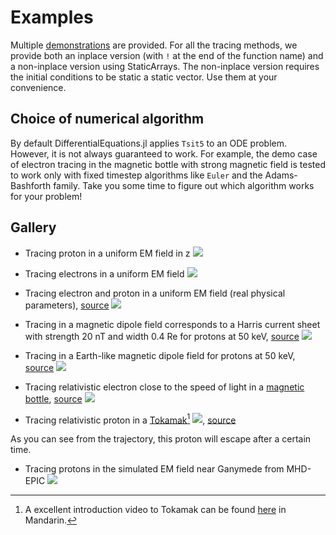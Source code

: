 # Examples

Multiple [demonstrations](https://github.com/henry2004y/TestParticle.jl/tree/master/examples) are provided.
For all the tracing methods, we provide both an inplace version (with `!` at the end of the function name) and a non-inplace version using StaticArrays. The non-inplace version requires the initial conditions to be static a static vector. Use them at your convenience.

## Choice of numerical algorithm

By default DifferentialEquations.jl applies `Tsit5` to an ODE problem.
However, it is not always guaranteed to work. For example, the demo case of electron tracing in the magnetic bottle with strong magnetic field is tested to work only with fixed timestep algorithms like `Euler` and the Adams-Bashforth family.
Take you some time to figure out which algorithm works for your problem!

## Gallery

- Tracing proton in a uniform EM field in z
![](../figures/ion_uniformEM.png)

- Tracing electrons in a uniform EM field
![](../figures/electrons_uniformEM.png)

- Tracing electron and proton in a uniform EM field (real physical parameters), [source](https://github.com/henry2004y/TestParticle.jl/tree/master/examples/demo_electron_proton.jl)
![](../figures/electron_ion_uniformEM.png)

- Tracing in a magnetic dipole field corresponds to a Harris current sheet with strength 20 nT and width 0.4 Re for protons at 50 keV, [source](https://github.com/henry2004y/TestParticle.jl/tree/master/examples/demo_currentsheet.jl)
![](../figures/ion_trajectory_current_sheet.png)

- Tracing in a Earth-like magnetic dipole field for protons at 50 keV, [source](https://github.com/henry2004y/TestParticle.jl/tree/master/examples/demo_proton_dipole.jl)
![](../figures/ion_trajectory_dipole.png)

- Tracing relativistic electron close to the speed of light in a [magnetic bottle](https://en.wikipedia.org/wiki/Magnetic_mirror#Magnetic_bottles), [source](https://github.com/henry2004y/TestParticle.jl/tree/master/examples/demo_magneticbottle.jl)
![](../figures/electron_magnetic_bottle.png)

- Tracing relativistic proton in a [Tokamak](https://en.wikipedia.org/wiki/Tokamak)[^1]
![](../figures/ion_tokamak.png), [source](https://github.com/henry2004y/TestParticle.jl/tree/master/examples/demo_tokamak.jl)

As you can see from the trajectory, this proton will escape after a certain time.

[^1]: A excellent introduction video to Tokamak can be found [here](https://www.youtube.com/watch?v=0JqBfYwQcqg) in Mandarin.

- Tracing protons in the simulated EM field near Ganymede from MHD-EPIC
![](../figures/proton_ganymede_mhdepic.png)
